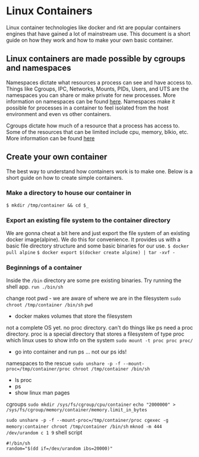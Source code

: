 # Linux Containers
Linux container technologies like docker and rkt are popular containers engines that have gained a lot of mainstream use. This document is a short guide on how they work and how to make your own basic container.


## Linux containers are made possible by cgroups and namespaces
Namespaces dictate what resources a process can see and have access to. Things like Cgroups, IPC, Networks, Mounts, PIDs, Users, and UTS are the namespaces you can share or make private for new processes. More information on namespaces can be found [here](http://man7.org/linux/man-pages/man7/namespaces.7.html). Namespaces make it possible for processes in a container to feel isolated from the host environment and even vs other containers.

Cgroups dictate how much of a resource that a process has access to. Some of the resources that can be limited include cpu, memory, blkio, etc. More information can be found [here](http://man7.org/linux/man-pages/man7/cgroups.7.html)


## Create your own container
The best way to understand how containers work is to make one. Below is a short guide on how to create simple containers.

### Make a directory to house our container in
`$ mkdir /tmp/container && cd $_`

### Export an existing file system to the container directory
We are gonna cheat a bit here and just export the file system of an existing docker image(alpine). We do this for convenience. It provides us with a basic file directory structure and some basic binaries for our use.
`$ docker pull alpine`
`$ docker export $(docker create alpine) | tar -xvf -`

### Beginnings of a container
Inside the `/bin` directory are some pre existing binaries. Try running the shell app.
`run ./bin/sh`

change root
pwd - we are aware of where we are in the filesystem
`sudo chroot /tmp/container /bin/sh`
`pwd`
- docker makes volumes that store the filesystem

not a complete OS yet. no proc directory. can't do things like ps
need a proc directory. proc is a special directory that stores a filesystem of type proc which linux uses to show info on the system
`sudo mount -t proc proc proc/`
- go into container and run ps ... not our ps ids!


namespaces to the rescue
`sudo unshare -p -f --mount-proc=/tmp/container/proc chroot /tmp/container /bin/sh`
- ls proc
- ps
- show linux man pages

cgroups
`sudo mkdir /sys/fs/cgroup/cpu/container`
`echo "2000000" > /sys/fs/cgroup/memory/container/memory.limit_in_bytes`



`sudo unshare -p -f --mount-proc=/tmp/container/proc cgexec -g memory:container chroot /tmp/container /bin/sh`
`mknod -m 444 /dev/urandom c 1 9`
shell script 
```
#!/bin/sh
random="$(dd if=/dev/urandom ibs=20000)"
```





